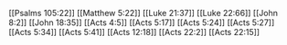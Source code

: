 [[Psalms 105:22]]
[[Matthew 5:22]]
[[Luke 21:37]]
[[Luke 22:66]]
[[John 8:2]]
[[John 18:35]]
[[Acts 4:5]]
[[Acts 5:17]]
[[Acts 5:24]]
[[Acts 5:27]]
[[Acts 5:34]]
[[Acts 5:41]]
[[Acts 12:18]]
[[Acts 22:2]]
[[Acts 22:15]]
